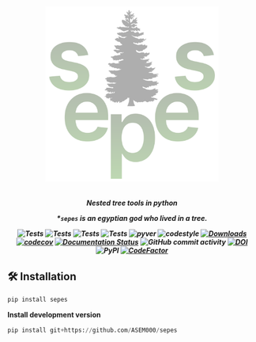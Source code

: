 <!-- <h1 align="center" style="font-family:Monospace" >Py🌲Class</h1> -->
<h5 align="center">
<img width="350px" src="docs/_static/logo.svg"> <br>

<br>

Nested tree tools in python

*`sepes` is an egyptian god who lived in a tree.

![Tests](https://github.com/ASEM000/sepes/actions/workflows/test_default.yml/badge.svg)
![Tests](https://github.com/ASEM000/sepes/actions/workflows/test_jax.yml/badge.svg)
![Tests](https://github.com/ASEM000/sepes/actions/workflows/test_numpy.yml/badge.svg)
![Tests](https://github.com/ASEM000/sepes/actions/workflows/test_torch.yml/badge.svg)
![pyver](https://img.shields.io/badge/python-3.8%203.9%203.10%203.11_-blue)
![codestyle](https://img.shields.io/badge/codestyle-black-black)
[![Downloads](https://static.pepy.tech/badge/sepes)](https://pepy.tech/project/sepes)
[![codecov](https://codecov.io/gh/ASEM000/sepes/branch/main/graph/badge.svg?token=TZBRMO0UQH)](https://codecov.io/gh/ASEM000/sepes)
[![Documentation Status](https://readthedocs.org/projects/sepes/badge/?version=latest)](https://sepes.readthedocs.io/en/latest/?badge=latest)
![GitHub commit activity](https://img.shields.io/github/commit-activity/m/ASEM000/sepes)
[![DOI](https://zenodo.org/badge/512717921.svg)](https://zenodo.org/badge/latestdoi/512717921)
![PyPI](https://img.shields.io/pypi/v/sepes)
[![CodeFactor](https://www.codefactor.io/repository/github/asem000/sepes/badge)](https://www.codefactor.io/repository/github/asem000/sepes)

</h5>

## 🛠️ Installation<a id="installation"></a>

```python
pip install sepes
```

**Install development version**

```python
pip install git+https://github.com/ASEM000/sepes
```